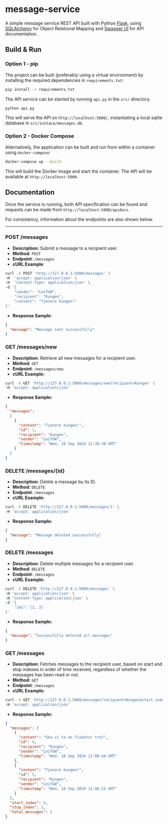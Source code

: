 # message-service
A simple message service REST API built with Python [Flask](https://flask.palletsprojects.com/en/3.0.x/), using [SQLAlchemy](https://www.sqlalchemy.org/) for Object Relational Mapping and [Swagger UI](https://swagger.io/tools/swagger-ui/) for API documentation. 

## Build & Run 

### Option 1 - pip

The project can be built (preferably using a virtual environment) by installing the required dependencies in `requirements.txt`: 

```bash
pip install -r requirements.txt
```

The API service can be started by running `api.py` in the `src/` directory. 

```bash
python api.py
```

This will serve the API on `http://localhost:5000/`, instantiating a local sqlite database in `src/instace/messages.db`.

### Option 2 - Docker Compose

Alternatively, the application can be built and run from within a container using `docker-compose`:

```bash
docker-compose up --build
```

This will build the Docker image and start the container. The API will be available at `http://localhost:5000`. 

## Documentation

Once the service is running, both API specification can be found and requests can be made from `http://localhost:5000/apidocs`.

For consistency, information about the endpoints are also shown below.
___

### POST /messages

- **Description:** Submit a message to a recipient user. 
- **Method**: `POST`
- **Endpoint**: `/messages`
- **cURL Example**:
```bash
curl -X POST 'http://127.0.0.1:5000/messages' \
-H  'accept: application/json' \
-H  'Content-Type: application/json' \
-d '{
    "sender": "LeifGW",
    "recipient": "Kungen",
    "content": "Tjenare kungen!"
}'
```
- **Response Sample**:
```json
{
  "message": "Message sent successfully"
}
```

### GET /messages/new

- **Description:** Retrieve all new messages for a recipient user.
- **Method**: `GET`
- **Endpoint**: `/messages/new`
- **cURL Example:**
```bash
curl -X GET 'http://127.0.0.1:5000/messages/new?recipient=Kungen' \
-H 'accept: application/json'
```
- **Response Sample:**
```json
{
  "messages": 
  [
    {
      "content": "Tjenare kungen!",
      "id": 1,
      "recipient": "Kungen",
      "sender": "LeifGW",
      "timestamp": "Wed, 18 Sep 2024 11:38:30 GMT"
    }
  ]
}
```

### DELETE /messages/{id}

- **Description:** Delete a message by its ID.
- **Method**: `DELETE`
- **Endpoint**: `/messages`
- **cURL Example:**
```bash
curl -X DELETE 'http://127.0.0.1:5000/messages/1' \
-H 'accept: application/json'
```
- **Response Sample:**
```json
{
  "message": "Message deleted successfully"
}
```

### DELETE /messages

- **Description:** Delete multiple messages for a recipient user.
- **Method**: `DELETE`
- **Endpoint**: `/messages`
- **cURL Example:**
```bash
curl -X DELETE 'http://127.0.0.1:5000/messages' \
-H 'accept: application/json' \
-H 'Content-Type: application/json' \
-d '{
    "ids": [2, 3]
}'
```
- **Response Sample:**
```json
{
  "message": "Successfully deleted all messages"
}
```

### GET /messages

- **Description:** Fetches messages to the recipient user, based on start and stop indexes in order of time received, regardless of whether the messages has been read or not.
- **Method**: `GET`
- **Endpoint**: `/messages`
- **cURL Example:**
```bash
curl -X GET 'http://127.0.0.1:5000/messages?recipient=Kungen&start_index=0&stop_index=2'\
-H 'accept: application/json'
```
- **Response Sample:**
```json
{
  "messages": [
    {
      "content": "Ska vi ta en fisketur tro?",
      "id": 6,
      "recipient": "Kungen",
      "sender": "LeifGW",
      "timestamp": "Wed, 18 Sep 2024 12:08:44 GMT"
    },
    {
      "content": "Tjenare kungen!",
      "id": 5,
      "recipient": "Kungen",
      "sender": "LeifGW",
      "timestamp": "Wed, 18 Sep 2024 11:48:25 GMT"
    }
  ],
  "start_index": 0,
  "stop_index": 2,
  "total_messages": 2
}
``` 